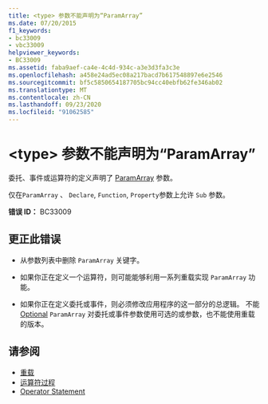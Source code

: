 ```yaml
---
title: <type> 参数不能声明为“ParamArray”
ms.date: 07/20/2015
f1_keywords:
- bc33009
- vbc33009
helpviewer_keywords:
- BC33009
ms.assetid: faba9aef-ca4e-4c4d-934c-a3e3d3fa3c3e
ms.openlocfilehash: a458e24ad5ec08a217bacd7b617548897e6e2546
ms.sourcegitcommit: bf5c5850654187705bc94cc40ebfb62fe346ab02
ms.translationtype: MT
ms.contentlocale: zh-CN
ms.lasthandoff: 09/23/2020
ms.locfileid: "91062585"
---
```

# <a name="type-parameters-cannot-be-declared-paramarray"></a>\<type> 参数不能声明为“ParamArray”

委托、事件或运算符的定义声明了 [ParamArray](../language-reference/modifiers/paramarray.md) 参数。  
  
 仅在`ParamArray` 、 `Declare`, `Function`, `Property`参数上允许 `Sub` 参数。  
  
 **错误 ID：** BC33009  
  
## <a name="to-correct-this-error"></a>更正此错误  
  
- 从参数列表中删除 `ParamArray` 关键字。  
  
- 如果你正在定义一个运算符，则可能能够利用一系列重载实现 `ParamArray` 功能。  
  
- 如果你正在定义委托或事件，则必须修改应用程序的这一部分的总逻辑。 不能[Optional](../language-reference/modifiers/optional.md) `ParamArray` 对委托或事件参数使用可选的或参数，也不能使用重载的版本。  
  
## <a name="see-also"></a>请参阅

- [重载](../language-reference/modifiers/overloads.md)
- [运算符过程](../programming-guide/language-features/procedures/operator-procedures.md)
- [Operator Statement](../language-reference/statements/operator-statement.md)
